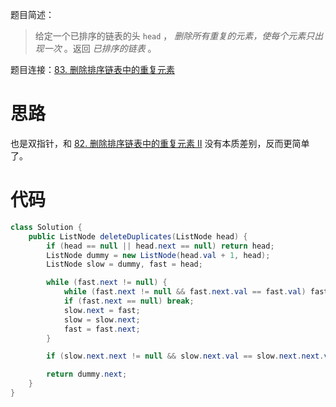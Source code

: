 题目简述：

> 给定一个已排序的链表的头 `head` ， *删除所有重复的元素，使每个元素只出现一次* 。返回 *已排序的链表* 。

题目连接：[83. 删除排序链表中的重复元素](https://leetcode.cn/problems/remove-duplicates-from-sorted-list/)

# 思路

也是双指针，和 [82. 删除排序链表中的重复元素 II](https://leetcode.cn/problems/remove-duplicates-from-sorted-list-ii/) 没有本质差别，反而更简单了。

# 代码

```java
class Solution {
    public ListNode deleteDuplicates(ListNode head) {
        if (head == null || head.next == null) return head;
        ListNode dummy = new ListNode(head.val + 1, head);
        ListNode slow = dummy, fast = head;

        while (fast.next != null) {
            while (fast.next != null && fast.next.val == fast.val) fast = fast.next;
            if (fast.next == null) break;
            slow.next = fast;
            slow = slow.next;
            fast = fast.next;
        }

        if (slow.next.next != null && slow.next.val == slow.next.next.val) slow.next.next = null;

        return dummy.next;
    }
}
```

